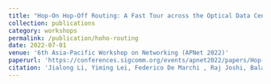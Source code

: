 ```yaml
---
title: "Hop-On Hop-Off Routing: A Fast Tour across the Optical Data Center Network for Latency-Sensitive Flows"
collection: publications
category: workshops
permalink: /publication/hoho-routing
date: 2022-07-01
venue: '6th Asia-Pacific Workshop on Networking (APNet 2022)'
paperurl: 'https://conferences.sigcomm.org/events/apnet2022/papers/Hop-On%20Hop-Off%20Routing.pdf'
citation: 'Jialong Li, Yiming Lei, Federico De Marchi , Raj Joshi, Balakrishnan Chandrasekaran, Yiting Xia. (2022). &quot;Hop-On Hop-Off Routing: A Fast Tour across the Optical Data Center Network for Latency-Sensitive Flows.&quot; <i>APNET 2022</i>.'
---
```

